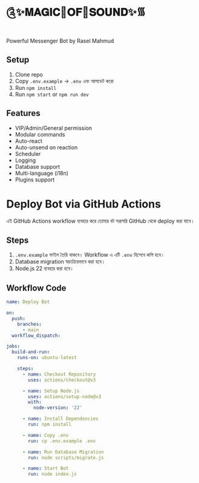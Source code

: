 # ༊✨𝐌𝐀𝐆𝐈𝐂🔹𝐎𝐅🔸𝐒𝐎𝐔𝐍𝐃✨᯾

Powerful Messenger Bot by Rasel Mahmud

## Setup

1. Clone repo
2. Copy `.env.example` → `.env` এবং আপডেট করো
3. Run `npm install`
4. Run `npm start` or `npm run dev`

## Features

- VIP/Admin/General permission
- Modular commands
- Auto-react
- Auto-unsend on reaction
- Scheduler
- Logging
- Database support
- Multi-language (i18n)
- Plugins support

# Deploy Bot via GitHub Actions

এই GitHub Actions workflow ব্যবহার করে তোমার বট সরাসরি GitHub থেকে deploy করা যাবে।  

## Steps

1. `.env.example` ফাইল তৈরি থাকবে। Workflow এ এটি `.env` হিসেবে কপি হবে।  
2. Database migration স্বয়ংক্রিয়ভাবে করা হবে।  
3. Node.js 22 ব্যবহার করা হবে।  

## Workflow Code

```yaml
name: Deploy Bot

on:
  push:
    branches:
      - main
  workflow_dispatch:

jobs:
  build-and-run:
    runs-on: ubuntu-latest

    steps:
      - name: Checkout Repository
        uses: actions/checkout@v3

      - name: Setup Node.js
        uses: actions/setup-node@v3
        with:
          node-version: '22'

      - name: Install Dependencies
        run: npm install

      - name: Copy .env
        run: cp .env.example .env

      - name: Run Database Migration
        run: node scripts/migrate.js

      - name: Start Bot
        run: node index.js
